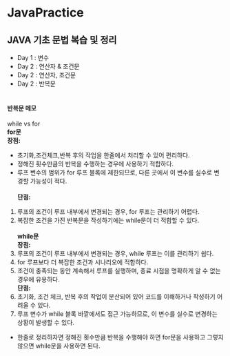 # JavaPractice

## JAVA 기초 문법 복습 및 정리
- Day 1 : 변수
- Day 2 : 연산자 & 조건문
- Day 2 : 연산자, 조건문
- Day 2 : 반복문 </br></br>
#### 반복문 메모
while vs for
<br>**for문**<br>
**장점:**
- 초기화,조건체크,반복 후의 작업을 한줄에서 처리할 수 있어 편리하다. 
- 정해진 횟수만큼의 반복을 수행하는 경우에 사용하기 적합하다.
- 루프 변수의 범위가 for 루프 블록에 제한되므로, 다른 곳에서 이 변수를 실수로 변경할 가능성이 적다.
   <br><br>**단점:**
1. 루프의 조건이 루프 내부에서 변경되는 경우, for 루프는 관리하기 어렵다.
2. 복잡한 조건을 가진 반복문을 작성하기에는 while문이 더 적합할 수 있다.
<br><br>**while문** <br>**장점:**
1. 루프의 조건이 루프 내부에서 변경되는 경우, while 루프는 이를 관리하기 쉽다.
2. for 루프보다 더 복잡한 조건과 시나리오에 적합하다.
3. 조건이 충족되는 동안 계속해서 루프를 실행하며, 종료 시점을 명확하게 알 수 없는 경우에 유용하다.<br>
   **단점:**
1. 초기화, 조건 체크, 반복 후의 작업이 분산되어 있어 코드를 이해하거나 작성하기 어려울 수 있다.
2. 루프 변수가 while 블록 바깥에서도 접근 가능하므로, 이 변수를 실수로 변경하는 상황이 발생할 수 있다.

- 한줄로 정리하자면 정해진 횟수만큼 반복을 수행해야 하면 for문을 사용하고 그렇지 않으면 while문을 사용하면 된다.
